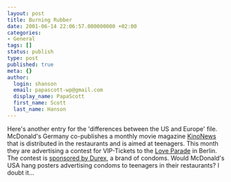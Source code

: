 ```yaml
---
layout: post
title: Burning Rubber
date: 2001-06-14 22:06:57.000000000 +02:00
categories:
- General
tags: []
status: publish
type: post
published: true
meta: {}
author:
  login: shanson
  email: papascott-wp@gmail.com
  display_name: PapaScott
  first_name: Scott
  last_name: Hanson
---
```

<p>Here's another entry for the 'differences between the US and Europe' file. McDonald's Germany co-publishes a monthly movie magazine <a href="http://www.kinonews.de">KinoNews</a> that is distributed in the restaurants and is aimed at teenagers. This month they are advertising a contest for VIP-Tickets to the <a href="http://www.loveparade.de">Love Parade</a> in Berlin. The contest is <a href="http://www.durex.de/de/htm/durex_news.html">sponsored by Durex</a>, a brand of condoms. Would McDonald's USA hang posters advertising condoms to teenagers in their restaurants? I doubt it...</p>

